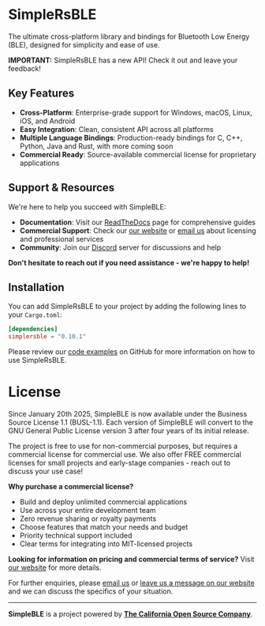 # SimpleRsBLE

The ultimate cross-platform library and bindings for Bluetooth Low Energy (BLE), designed for simplicity and ease of use.

**IMPORTANT:** SimpleRsBLE has a new API! Check it out and leave your feedback!

## Key Features

* **Cross-Platform**: Enterprise-grade support for Windows, macOS, Linux, iOS, and Android
* **Easy Integration**: Clean, consistent API across all platforms
* **Multiple Language Bindings**: Production-ready bindings for C, C++, Python, Java and Rust, with more coming soon
* **Commercial Ready**: Source-available commercial license for proprietary applications

## Support & Resources

We're here to help you succeed with SimpleBLE:

* **Documentation**: Visit our [ReadTheDocs](https://simpleble.readthedocs.io/en/latest/) page for comprehensive guides
* **Commercial Support**: Check our [our website](https://simpleble.org?utm_source=crates_io&utm_medium=referral&utm_campaign=simplersble_readme) or [email us](mailto:contact@simpleble.org) about licensing and professional services
* **Community**: Join our [Discord](https://discord.gg/N9HqNEcvP3) server for discussions and help

**Don't hesitate to reach out if you need assistance - we're happy to help!**

## Installation

You can add SimpleRsBLE to your project by adding the following lines to your `Cargo.toml`:

```toml
[dependencies]
simplersble = "0.10.1"
```

Please review our [code examples](https://github.com/simpleble/simpleble/tree/main/examples/simplersble/src/bin) on GitHub for more information on how to use SimpleRsBLE.

# License

Since January 20th 2025, SimpleBLE is now available under the Business Source License 1.1 (BUSL-1.1). Each
version of SimpleBLE will convert to the GNU General Public License version 3 after four years of its initial release.

The project is free to use for non-commercial purposes, but requires a commercial license for commercial use. We
also offer FREE commercial licenses for small projects and early-stage companies - reach out to discuss your use case!

**Why purchase a commercial license?**

- Build and deploy unlimited commercial applications
- Use across your entire development team
- Zero revenue sharing or royalty payments
- Choose features that match your needs and budget
- Priority technical support included
- Clear terms for integrating into MIT-licensed projects

**Looking for information on pricing and commercial terms of service?** Visit [our website](https://simpleble.org?utm_source=crates_io&utm_medium=referral&utm_campaign=simplersble_readme) for more details.

For further enquiries, please [email us](mailto:contact@simpleble.org) or [leave us a message on our website](https://www.simpleble.org/contact?utm_source=crates_io&utm_medium=referral&utm_campaign=simplersble_readme) and we can discuss the specifics of your situation.

---

**SimpleBLE** is a project powered by [**The California Open Source Company**](https://californiaopensource.com?utm_source=crates_io&utm_medium=referral&utm_campaign=simplersble_readme).